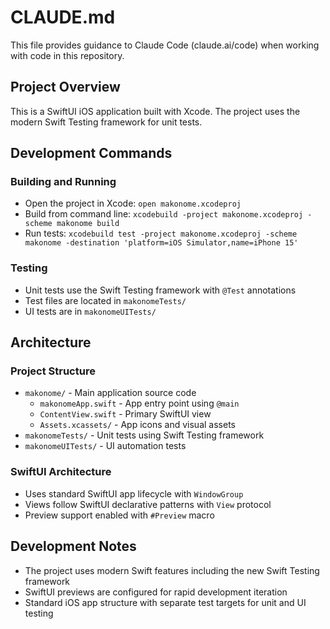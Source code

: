 # CLAUDE.md

This file provides guidance to Claude Code (claude.ai/code) when working with code in this repository.

## Project Overview

This is a SwiftUI iOS application built with Xcode. The project uses the modern Swift Testing framework for unit tests.

## Development Commands

### Building and Running
- Open the project in Xcode: `open makonome.xcodeproj`
- Build from command line: `xcodebuild -project makonome.xcodeproj -scheme makonome build`
- Run tests: `xcodebuild test -project makonome.xcodeproj -scheme makonome -destination 'platform=iOS Simulator,name=iPhone 15'`

### Testing
- Unit tests use the Swift Testing framework with `@Test` annotations
- Test files are located in `makonomeTests/`
- UI tests are in `makonomeUITests/`

## Architecture

### Project Structure
- `makonome/` - Main application source code
  - `makonomeApp.swift` - App entry point using `@main`
  - `ContentView.swift` - Primary SwiftUI view
  - `Assets.xcassets/` - App icons and visual assets
- `makonomeTests/` - Unit tests using Swift Testing framework
- `makonomeUITests/` - UI automation tests

### SwiftUI Architecture
- Uses standard SwiftUI app lifecycle with `WindowGroup`
- Views follow SwiftUI declarative patterns with `View` protocol
- Preview support enabled with `#Preview` macro

## Development Notes

- The project uses modern Swift features including the new Swift Testing framework
- SwiftUI previews are configured for rapid development iteration
- Standard iOS app structure with separate test targets for unit and UI testing